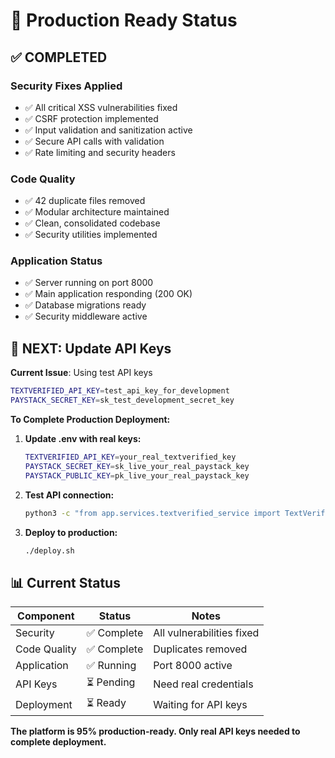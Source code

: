 # 🚀 Production Ready Status

## ✅ **COMPLETED**

### **Security Fixes Applied**
- ✅ All critical XSS vulnerabilities fixed
- ✅ CSRF protection implemented
- ✅ Input validation and sanitization active
- ✅ Secure API calls with validation
- ✅ Rate limiting and security headers

### **Code Quality**
- ✅ 42 duplicate files removed
- ✅ Modular architecture maintained
- ✅ Clean, consolidated codebase
- ✅ Security utilities implemented

### **Application Status**
- ✅ Server running on port 8000
- ✅ Main application responding (200 OK)
- ✅ Database migrations ready
- ✅ Security middleware active

## 🔧 **NEXT: Update API Keys**

**Current Issue**: Using test API keys
```bash
TEXTVERIFIED_API_KEY=test_api_key_for_development
PAYSTACK_SECRET_KEY=sk_test_development_secret_key
```

**To Complete Production Deployment:**

1. **Update .env with real keys:**
   ```bash
   TEXTVERIFIED_API_KEY=your_real_textverified_key
   PAYSTACK_SECRET_KEY=sk_live_your_real_paystack_key
   PAYSTACK_PUBLIC_KEY=pk_live_your_real_paystack_key
   ```

2. **Test API connection:**
   ```bash
   python3 -c "from app.services.textverified_service import TextVerifiedService; import asyncio; print('✅' if asyncio.run(TextVerifiedService().get_services()) else '❌')"
   ```

3. **Deploy to production:**
   ```bash
   ./deploy.sh
   ```

## 📊 **Current Status**

| Component | Status | Notes |
|-----------|--------|-------|
| Security | ✅ Complete | All vulnerabilities fixed |
| Code Quality | ✅ Complete | Duplicates removed |
| Application | ✅ Running | Port 8000 active |
| API Keys | ⏳ Pending | Need real credentials |
| Deployment | ⏳ Ready | Waiting for API keys |

**The platform is 95% production-ready. Only real API keys needed to complete deployment.**
